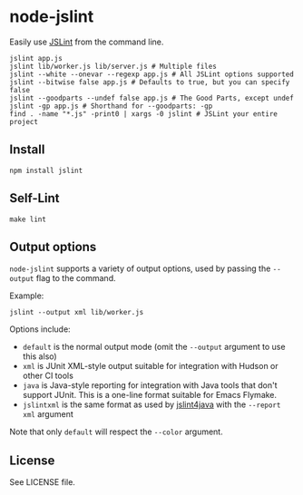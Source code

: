 # node-jslint

Easily use [JSLint][] from the command line.

    jslint app.js
    jslint lib/worker.js lib/server.js # Multiple files
    jslint --white --onevar --regexp app.js # All JSLint options supported
    jslint --bitwise false app.js # Defaults to true, but you can specify false
    jslint --goodparts --undef false app.js # The Good Parts, except undef
    jslint -gp app.js # Shorthand for --goodparts: -gp
    find . -name "*.js" -print0 | xargs -0 jslint # JSLint your entire project

## Install

    npm install jslint

## Self-Lint

    make lint

## Output options

`node-jslint` supports a variety of output options, used by passing
the `--output` flag to the command.

Example:

    jslint --output xml lib/worker.js

Options include:

* `default` is the normal output mode (omit the `--output` argument to
  use this also)
* `xml` is JUnit XML-style output suitable for integration with Hudson
  or other CI tools
* `java` is Java-style reporting for integration with Java tools that
  don't support JUnit. This is a one-line format suitable for Emacs
  Flymake.
* `jslintxml` is the same format as used by [jslint4java][] with the
  `--report xml` argument

Note that only `default` will respect the `--color` argument.

## License

See LICENSE file.

[JSLint]: http://jslint.com/
[jslint4java]: http://code.google.com/p/jslint4java/

